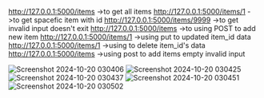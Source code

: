 http://127.0.0.1:5000/items ->to get all items
http://127.0.0.1:5000/items/1 ->to get spacefic item with id
http://127.0.0.1:5000/items/9999 ->to get invalid input doesn't exit 
http://127.0.0.1:5000/items ->to using POST to add new item
http://127.0.0.1:5000/items/1 ->using put to updated item_id data
http://127.0.0.1:5000/items/1 ->using to delete item_id's data 
http://127.0.0.1:5000/items ->using post to add items empty invalid input 

![Screenshot 2024-10-20 030406](https://github.com/user-attachments/assets/ed1cdf46-63e1-40b5-bb25-1c43a3accae7)
![Screenshot 2024-10-20 030425](https://github.com/user-attachments/assets/7b1f1764-a168-42b5-bac6-116fc3f009a0)
![Screenshot 2024-10-20 030437](https://github.com/user-attachments/assets/b326414b-3e22-4228-adab-4761ae71b075)
![Screenshot 2024-10-20 030451](https://github.com/user-attachments/assets/b962741f-9a02-4840-84ee-636ea6634ea0)
![Screenshot 2024-10-20 030502](https://github.com/user-attachments/assets/0917c2b4-6d42-46dd-9496-68f36b2ac577)
